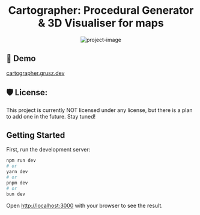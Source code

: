 <h1 align="center" id="title">Cartographer: Procedural Generator &amp; 3D Visualiser for maps</h1>

<p align="center"><img src="https://socialify.git.ci/tomasgrusz/cartographer/image?description=1&amp;font=Inter&amp;language=1&amp;name=1&amp;owner=1&amp;pattern=Solid&amp;theme=Dark" alt="project-image"></p>

<h2>🚀 Demo</h2>

[cartographer.grusz.dev](cartographer.grusz.dev)

<h2>🛡️ License:</h2>

This project is currently NOT licensed under any license, but there is a plan to add one in the future. Stay tuned!

<h2> Getting Started</h2>

First, run the development server:

```bash
npm run dev
# or
yarn dev
# or
pnpm dev
# or
bun dev
```

Open [http://localhost:3000](http://localhost:3000) with your browser to see the result.
